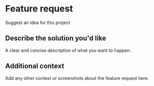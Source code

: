 # Feature request

Suggest an idea for this project

## Describe the solution you'd like

A clear and concise description of what you want to happen.

## Additional context

Add any other context or screenshots about the feature request here.
